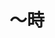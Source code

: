 ---
title: 〜時
description: ~点
kana: 〜じ
pronunciation: ji
type: 助数
pubDate: 2024-08-19 00:00:02
lessonIndex: 4
---